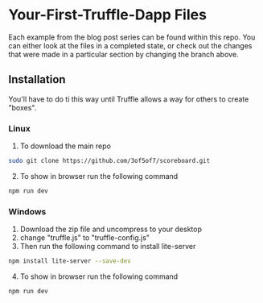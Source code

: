 # Your-First-Truffle-Dapp Files
Each example from the blog post series can be found within this repo. You can either look at the files in a completed state, or check out the changes that were made in a particular section by changing the branch above.

## Installation
You'll have to do ti this way until Truffle allows a way for others to create "boxes".

### Linux
1. To download the main repo
```bash
sudo git clone https://github.com/3of5of7/scoreboard.git
```
2. To show in browser run the following command
```bash
npm run dev
```

### Windows
1. Download the zip file and uncompress to your desktop
2. change "truffle.js" to "truffle-config.js"
3. Then run the following command to install lite-server
```bash
npm install lite-server --save-dev
```
4. To show in browser run the following command
```bash
npm run dev
```
